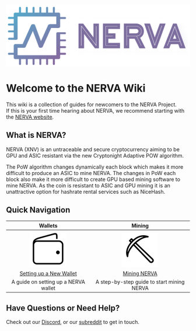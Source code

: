 ![logo](images/logo2.png)

# Welcome to the NERVA Wiki

This wiki is a collection of guides for newcomers to the NERVA Project.  
If this is your first time hearing about NERVA, we recommend starting with the [NERVA website](https://getnerva.org).

## What is NERVA?

NERVA (XNV) is an untraceable and secure cryptocurrency aiming to be GPU and ASIC resistant via the new Cryptonight Adaptive POW algorithm. 

The PoW algorithm changes dynamically each block which makes it more difficult to produce an ASIC to mine NERVA. The changes in PoW each block also make it more difficult to create GPU based mining software to mine NERVA. As the coin is resistant to ASIC and GPU mining it is an unattractive option for hashrate rental services such as NiceHash.

## Quick Navigation

| **Wallets**  | **Mining** |
|:------------:|:----------:|
![wallets](images/table_wallet.png)  | ![mining](images/table_mine.png)  |  
[Setting up a New Wallet](Getting-Started#new-wallet)  | [Mining NERVA](Getting-Started#mining)  |  
A guide on setting up a NERVA wallet | A step-by-step guide to start mining NERVA |  

## Have Questions or Need Help?

Check out our [Discord](https://discord.gg/cTUwK5B), or our [subreddit](https://www.reddit.com/r/nerva/) to get in touch.
